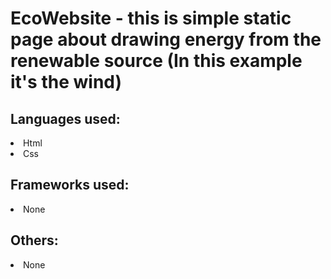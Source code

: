 # EcoWebsite - this is simple static page about drawing energy from the renewable source (In this example it's the wind)

<h2>Languages used:</h2>
<li>Html</li>
<li>Css</li>

<h2>Frameworks used:</h2>
<li>None</li>

<h2>Others:</h2>
<li>None</li>
